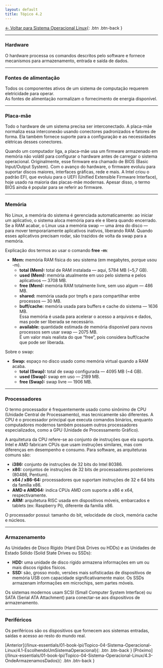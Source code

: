 ```yaml
---
layout: default 
title: Tópico 4.2
---
```


[← Voltar para Sistema Operacional Linux](/linux-essentials/01-book-lpi/Topico-04-Sistema-Operacional-Linux/){: .btn .btn-back }

---

### Hardware

O hardware processa os comandos descritos pelo software e fornece mecanismos para armazenamento, entrada e saída de dados.

---

### Fontes de alimentação

Todos os componentes ativos de um sistema de computação requerem eletricidade para operar.  
As fontes de alimentação normalizam o fornecimento de energia disponível.

---

### Placa-mãe

Todo o hardware de um sistema precisa ser interconectado. A placa-mãe normaliza essa interconexão usando conectores padronizados e fatores de forma. Ela também fornece suporte para a configuração e as necessidades elétricas desses conectores.

Quando um computador liga, a placa-mãe usa um firmware armazenado em memória não volátil para configurar o hardware antes de carregar o sistema operacional. Originalmente, esse firmware era chamado de BIOS (Basic Input/Output System). Com o avanço do hardware, o firmware evoluiu para suportar discos maiores, interfaces gráficas, rede e mais. A Intel criou o padrão EFI, que evoluiu para o UEFI (Unified Extensible Firmware Interface), hoje usado na maioria das placas-mãe modernas. Apesar disso, o termo BIOS ainda é popular para se referir ao firmware.

---

### Memória

No Linux, a memória do sistema é gerenciada automaticamente: ao iniciar um aplicativo, o sistema aloca memória para ele e libera quando encerrado. Se a RAM acabar, o Linux usa a memória swap — uma área do disco — para mover temporariamente aplicativos inativos, liberando RAM. Quando esses aplicativos precisam rodar, são trazidos de volta da swap para a memória.

Explicação dos termos ao usar o comando **free -m**:

- **Mem:** memória RAM física do seu sistema (em megabytes, porque usou -m).
    - **total (Mem):** total de RAM instalada — aqui, 5784 MB (~5,7 GB).
    - **used (Mem):** memória atualmente em uso pelo sistema e pelos aplicativos — 3708 MB.
    - **free (Mem):** memória RAM totalmente livre, sem uso algum — 486 MB.
    - **shared:** memória usada por tmpfs e para compartilhar entre processos — 30 MB.
    - **buff/cache:** memória usada para buffers e cache do sistema — 1636 MB.  
      Essa memória é usada para acelerar o acesso a arquivos e dados, mas pode ser liberada se necessário.
    - **available:** quantidade estimada de memória disponível para novos processos sem usar swap — 2075 MB.  
      É um valor mais realista do que “free”, pois considera buff/cache que pode ser liberada.

Sobre o swap:

- **Swap:** espaço no disco usado como memória virtual quando a RAM acaba.
    - **total (Swap):** total de swap configurada — 4095 MB (~4 GB).
    - **used (Swap):** swap em uso — 2189 MB.
    - **free (Swap):** swap livre — 1906 MB.

---

### Processadores

O termo processador é frequentemente usado como sinônimo de CPU (Unidade Central de Processamento), mas tecnicamente são diferentes. A CPU é o processador principal que executa comandos binários, enquanto computadores modernos também possuem outros processadores especializados, como a GPU (Unidade de Processamento Gráfico).

A arquitetura da CPU refere-se ao conjunto de instruções que ela suporta. Intel e AMD fabricam CPUs que usam instruções similares, mas com diferenças em desempenho e consumo. Para software, as arquiteturas comuns são:

- **i386:** conjunto de instruções de 32 bits do Intel 80386.
- **x86:** conjuntos de instruções de 32 bits de processadores posteriores (80486, Pentium).
- **x64 / x86-64:** processadores que suportam instruções de 32 e 64 bits da família x86.
- **AMD e AMD64:** indica CPUs AMD com suporte a x86 e x64, respectivamente.
- **ARM:** arquitetura RISC usada em dispositivos móveis, embarcados e tablets (ex: Raspberry Pi), diferente da família x86.

O processador possui: tamanho do bit, velocidade de clock, memória cache e núcleos.

---

### Armazenamento

As Unidades de Disco Rígido (Hard Disk Drives ou HDDs) e as Unidades de Estado Sólido (Solid State Drives ou SSDs):

- **HDD:** uma unidade de disco rígido armazena informações em um ou mais discos rígidos físicos.
- **SSD:** são, grosso modo, versões mais sofisticadas de dispositivos de memória USB com capacidade significativamente maior. Os SSDs armazenam informações em microchips, sem partes móveis.

Os sistemas modernos usam SCSI (Small Computer System Interface) ou SATA (Serial ATA Attachment) para conectar-se aos dispositivos de armazenamento.

---

### Periféricos

Os periféricos são os dispositivos que fornecem aos sistemas entradas, saídas e acesso ao resto do mundo real.

<div class="nav-buttons">
[Anterior](/linux-essentials/01-book-lpi/Topico-04-Sistema-Operacional-Linux/4.1-EscolhendoUmSistemaOperacional){: .btn .btn-back }
[Próximo](/linux-essentials/01-book-lpi/Topico-04-Sistema-Operacional-Linux/4.3-OndeArmazenamosDados){: .btn .btn-back }
</div>
